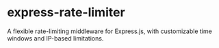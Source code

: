 # express-rate-limiter
A flexible rate-limiting middleware for Express.js, with customizable time windows and IP-based limitations.
